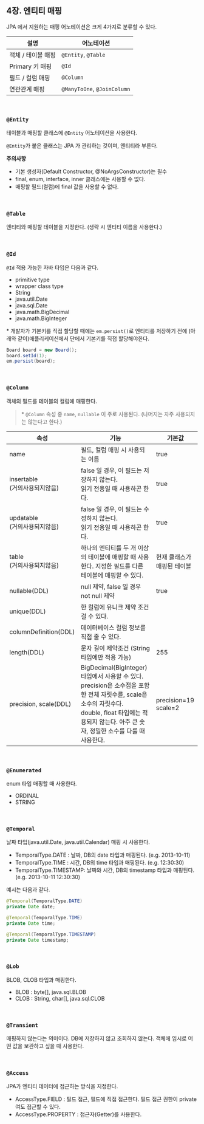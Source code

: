 ## 4장. 엔티티 매핑

JPA 에서 지원하는 매핑 어노테이션은 크게 4가지로 분류할 수 있다.

|설명|어노테이션|
|-|-|
|객체 / 테이블 매핑|`@Entity`, `@Table`|
|Primary 키 매핑|`@Id`|
|필드 / 컬럼 매핑|`@Column`|
|연관관계 매핑|`@ManyToOne`, `@JoinColumn`|

<br>

### `@Entity`

테이블과 매핑할 클래스에 `@Entity` 어노테이션을 사용한다.

`@Entity`가 붙은 클래스는 JPA 가 관리하는 것이며, 엔티티라 부른다.

**주의사항**

- 기본 생성자(Default Constructor, @NoArgsConstructor)는 필수
- final, enum, interface, inner 클래스에는 사용할 수 없다.
- 매핑할 필드(컬럼)에 final 값을 사용할 수 없다.

<br>

### `@Table`

엔티티와 매핑할 테이블을 지정한다. (생략 시 엔티티 이름을 사용한다.)

<br>

### `@Id`

`@Id` 적용 가능한 자바 타입은 다음과 같다.

- primitive type
- wrapper class type
- String
- java.util.Date
- java.sql.Date
- java.math.BigDecimal
- java.math.BigInteger

\* 개발자가 기본키를 직접 할당할 때에는 `em.persist()`로 엔티티를 저장하기 전에 (아래와 같이)애플리케이션에서 단에서 기본키를 직접 할당해야한다.

```java
Board board = new Board();
board.setId(1);
em.persist(board);
```

<br>

### `@Column`

객체의 필드를 테이블의 컬럼에 매핑한다.

> \* `@Column` 속성 중 `name`, `nullable` 이 주로 사용된다. (나머지는 자주 사용되지는 않는다고 한다.)


|속성|기능|기본값|
|-|-|-|
|name|필드, 컬럼 매핑 시 사용되는 이름|true|
|insertable<br>(거의사용되지않음)|false 일 경우, 이 필드는 저장하지 않는다.<br>읽기 전용일 때 사용하곤 한다.|true|
|updatable<br>(거의사용되지않음)|false 일 경우, 이 필드는 수정하지 않는다.<br>읽기 전용일 때 사용하곤 한다.|true|
|table<br>(거의사용되지않음)|하나의 엔티티를 두 개 이상의 테이블에 매핑할 때 사용한다. 지정한 필드를 다른 테이블에 매핑할 수 있다.|현재 클래스가 매핑된 테이블|
|nullable(DDL)|null 제약, false 일 경우 not null 제약|true|
|unique(DDL)|한 컬럼에 유니크 제약 조건 걸 수 있다.||
|columnDefinition(DDL)|데이터베이스 컬럼 정보를 직접 줄 수 있다.||
|length(DDL)|문자 길이 제약조건 (String 타입에만 적용 가능)|255|
|precision, scale(DDL)|BigDecimal(BigInteger)타입에서 사용할 수 있다. precision은 소수점을 포함한 전체 자릿수를, scale은 소수의 자릿수다.<br>double, float 타입에는 적용되지 않는다. 아주 큰 숫자, 정밀한 소수를 다룰 때 사용한다.|precision=19<br>scale=2|

<br>

### `@Enumerated`

enum 타입 매핑할 때 사용한다.

- ORDINAL
- STRING

<br>

### `@Temporal`

날짜 타입(java.util.Date, java.util.Calendar) 매핑 시 사용한다.

- TemporalType.DATE : 날짜, DB의 date 타입과 매핑된다. (e.g. 2013-10-11)
- TemporalType.TIME : 시간, DB의 time 타입과 매핑된다. (e.g. 12:30:30)
- TemporalType.TIMESTAMP: 날짜와 시간, DB의 timestamp 타입과 매핑된다. (e.g. 2013-10-11 12:30:30)

예시는 다음과 같다.

```java
@Temporal(TemporalType.DATE)
private Date date;

@Temporal(TemporalType.TIME)
private Date time;

@Temporal(TemporalType.TIMESTAMP)
private Date timestamp;
```

<br>

### `@Lob`

BLOB, CLOB 타입과 매핑한다.

- BLOB : byte[], java.sql.BLOB
- CLOB : String, char[], java.sql.CLOB

<br>

### `@Transient`

매핑하지 않는다는 의미이다. DB에 저장하지 않고 조회하지 않는다. 객체에 임시로 어떤 값을 보관하고 싶을 때 사용한다.

<br>

### `@Access`

JPA가 엔티티 데이터에 접근하는 방식을 지정한다.

- AccessType.FIELD : 필드 접근, 필드에 직접 접근한다. 필드 접근 권한이 private 여도 접근할 수 있다.
- AccessType.PROPERTY : 접근자(Getter)를 사용한다.